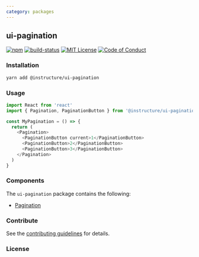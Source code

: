 ```yaml
---
category: packages
---
```


## ui-pagination

[![npm][npm]][npm-url]
[![build-status][build-status]][build-status-url]
[![MIT License][license-badge]][LICENSE]
[![Code of Conduct][coc-badge]][coc]


### Installation

```sh
yarn add @instructure/ui-pagination
```

### Usage

```js
import React from 'react'
import { Pagination, PaginationButton } from '@instructure/ui-pagination'

const MyPagination = () => {
  return (
    <Pagination>
      <PaginationButton current>1</PaginationButton>
      <PaginationButton>2</PaginationButton>
      <PaginationButton>3</PaginationButton>
    </Pagination>
  )
}
```

### Components
The `ui-pagination` package contains the following:
- [Pagination](#Pagination)

### Contribute

See the [contributing guidelines](#contributing) for details.

### License

[npm]: https://img.shields.io/npm/v/@instructure/ui-pagination.svg
[npm-url]: https://npmjs.com/package/@instructure/ui-pagination

[build-status]: https://travis-ci.org/instructure/instructure-ui.svg?branch=master
[build-status-url]: https://travis-ci.org/instructure/instructure-ui "Travis CI"

[license-badge]: https://img.shields.io/npm/l/instructure-ui.svg?style=flat-square
[license]: https://github.com/instructure/instructure-ui/blob/master/LICENSE

[coc-badge]: https://img.shields.io/badge/code%20of-conduct-ff69b4.svg?style=flat-square
[coc]: https://github.com/instructure/instructure-ui/blob/master/CODE_OF_CONDUCT.md

